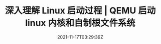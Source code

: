 ---
title: "深入理解 Linux 启动过程 | QEMU 启动 linux 内核和自制根文件系统"
date: 2021-11-17T03:29:39Z
description: "故事开始的地方，深入 Linux 系统的启动流程，自己编译内核并制作根文件系统，并使用 QEMU 模拟启动."
categories: ["技术笔记集","Linux 笔记集"]
tags: ["linux", "qemu", "busybox", "rootfs"]
draft: false
---